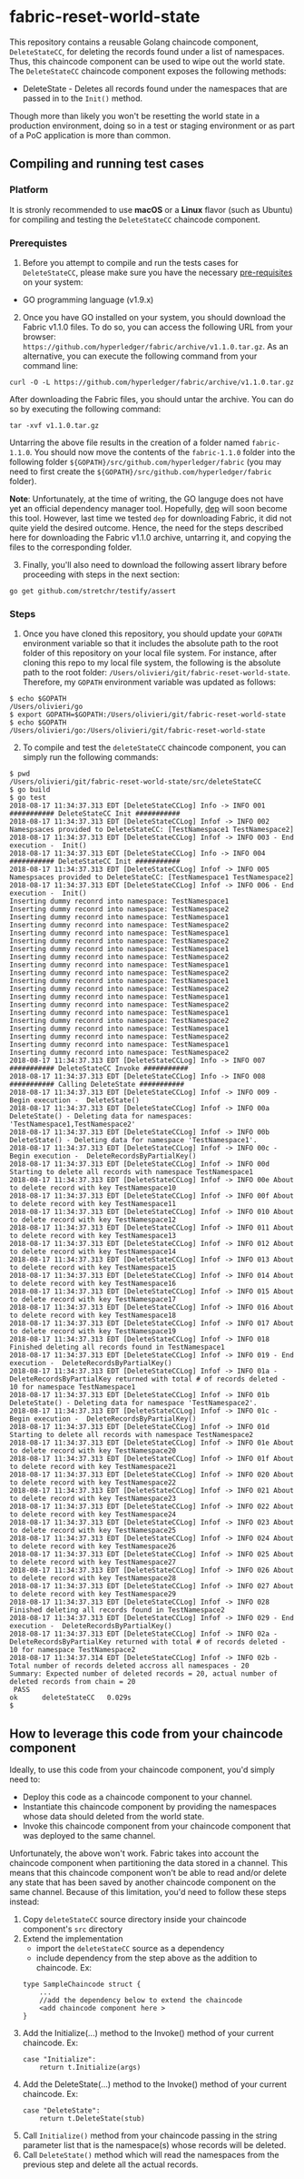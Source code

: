 # fabric-reset-world-state

This repository contains a reusable Golang chaincode component, `DeleteStateCC`, for deleting the records found under a list of namespaces. Thus, this chaincode component can be used to wipe out the world state. The `DeleteStateCC` chaincode component exposes the following methods:

 - DeleteState - Deletes all records found under the namespaces that are passed in to the `Init()` method.

Though more than likely you won't be resetting the world state in a production environment, doing so in a test or staging environment or as part of a PoC application is more than common.

## Compiling and running test cases

### Platform
It is stronly recommended to use **macOS** or a **Linux** flavor (such as Ubuntu) for compiling and testing the `DeleteStateCC` chaincode component.

### Prerequistes
1) Before you attempt to compile and run the tests cases for `DeleteStateCC`, please make sure you have the necessary [pre-requisites](https://hyperledger-fabric.readthedocs.io/en/release-1.1/prereqs.html) on your system:

* GO programming language (v1.9.x)

2) Once you have GO installed on your system, you should download the Fabric v1.1.0 files. To do so, you can access the following URL from your browser: `https://github.com/hyperledger/fabric/archive/v1.1.0.tar.gz`. As an alternative, you can execute the following command from your command line:

```
curl -O -L https://github.com/hyperledger/fabric/archive/v1.1.0.tar.gz
```

After downloading the Fabric files, you should untar the archive. You can do so by executing the following command:

```
tar -xvf v1.1.0.tar.gz
```

Untarring the above file results in the creation of a folder named `fabric-1.1.0`. You should now move the contents of the `fabric-1.1.0` folder into the following folder `${GOPATH}/src/github.com/hyperledger/fabric` (you may need to first create the `${GOPATH}/src/github.com/hyperledger/fabric` folder).

**Note**: Unfortunately, at the time of writing, the GO languge does not have yet an official dependency manager tool. Hopefully, [dep](https://github.com/golang/dep) will soon become this tool. However, last time we tested `dep` for downloading Fabric, it did not quite yield the desired outcome. Hence, the need for the steps described here for downloading the Fabric v1.1.0 archive, untarring it, and copying the files to the corresponding folder.

3) Finally, you'll also need to download the following assert library before proceeding with steps in the next section:

```
go get github.com/stretchr/testify/assert
```

### Steps
1) Once you have cloned this repository, you should update your `GOPATH` environment variable so that it includes the absolute path to the root folder of this repository on your local file system. For instance, after cloning this repo to my local file system, the following is the absolute path to the root folder: `/Users/olivieri/git/fabric-reset-world-state`. Therefore, my `GOPATH` environment variable was updated as follows:

```
$ echo $GOPATH
/Users/olivieri/go
$ export GOPATH=$GOPATH:/Users/olivieri/git/fabric-reset-world-state
$ echo $GOPATH
/Users/olivieri/go:/Users/olivieri/git/fabric-reset-world-state
```

2) To compile and test the `deleteStateCC` chaincode component, you can simply run the following commands:

```
$ pwd
/Users/olivieri/git/fabric-reset-world-state/src/deleteStateCC
$ go build
$ go test
2018-08-17 11:34:37.313 EDT [DeleteStateCCLog] Info -> INFO 001 ########### DeleteStateCC Init ###########
2018-08-17 11:34:37.313 EDT [DeleteStateCCLog] Infof -> INFO 002 Namespsaces provided to DeleteStateCC: [TestNamespace1 TestNamespace2]
2018-08-17 11:34:37.313 EDT [DeleteStateCCLog] Infof -> INFO 003 - End execution -  Init()
2018-08-17 11:34:37.313 EDT [DeleteStateCCLog] Info -> INFO 004 ########### DeleteStateCC Init ###########
2018-08-17 11:34:37.313 EDT [DeleteStateCCLog] Infof -> INFO 005 Namespsaces provided to DeleteStateCC: [TestNamespace1 TestNamespace2]
2018-08-17 11:34:37.313 EDT [DeleteStateCCLog] Infof -> INFO 006 - End execution -  Init()
Inserting dummy reconrd into namespace: TestNamespace1
Inserting dummy reconrd into namespace: TestNamespace2
Inserting dummy reconrd into namespace: TestNamespace1
Inserting dummy reconrd into namespace: TestNamespace2
Inserting dummy reconrd into namespace: TestNamespace1
Inserting dummy reconrd into namespace: TestNamespace2
Inserting dummy reconrd into namespace: TestNamespace1
Inserting dummy reconrd into namespace: TestNamespace2
Inserting dummy reconrd into namespace: TestNamespace1
Inserting dummy reconrd into namespace: TestNamespace2
Inserting dummy reconrd into namespace: TestNamespace1
Inserting dummy reconrd into namespace: TestNamespace2
Inserting dummy reconrd into namespace: TestNamespace1
Inserting dummy reconrd into namespace: TestNamespace2
Inserting dummy reconrd into namespace: TestNamespace1
Inserting dummy reconrd into namespace: TestNamespace2
Inserting dummy reconrd into namespace: TestNamespace1
Inserting dummy reconrd into namespace: TestNamespace2
Inserting dummy reconrd into namespace: TestNamespace1
Inserting dummy reconrd into namespace: TestNamespace2
2018-08-17 11:34:37.313 EDT [DeleteStateCCLog] Info -> INFO 007 ########### DeleteStateCC Invoke ###########
2018-08-17 11:34:37.313 EDT [DeleteStateCCLog] Info -> INFO 008 ########### Calling DeleteState ###########
2018-08-17 11:34:37.313 EDT [DeleteStateCCLog] Infof -> INFO 009 - Begin execution -  DeleteState()
2018-08-17 11:34:37.313 EDT [DeleteStateCCLog] Infof -> INFO 00a DeleteState() - Deleting data for namespaces: 'TestNamespace1,TestNamespace2'
2018-08-17 11:34:37.313 EDT [DeleteStateCCLog] Infof -> INFO 00b DeleteState() - Deleting data for namespace 'TestNamespace1'.
2018-08-17 11:34:37.313 EDT [DeleteStateCCLog] Infof -> INFO 00c - Begin execution -  DeleteRecordsByPartialKey()
2018-08-17 11:34:37.313 EDT [DeleteStateCCLog] Infof -> INFO 00d Starting to delete all records with namespace TestNamespace1
2018-08-17 11:34:37.313 EDT [DeleteStateCCLog] Infof -> INFO 00e About to delete record with key TestNamespace10
2018-08-17 11:34:37.313 EDT [DeleteStateCCLog] Infof -> INFO 00f About to delete record with key TestNamespace11
2018-08-17 11:34:37.313 EDT [DeleteStateCCLog] Infof -> INFO 010 About to delete record with key TestNamespace12
2018-08-17 11:34:37.313 EDT [DeleteStateCCLog] Infof -> INFO 011 About to delete record with key TestNamespace13
2018-08-17 11:34:37.313 EDT [DeleteStateCCLog] Infof -> INFO 012 About to delete record with key TestNamespace14
2018-08-17 11:34:37.313 EDT [DeleteStateCCLog] Infof -> INFO 013 About to delete record with key TestNamespace15
2018-08-17 11:34:37.313 EDT [DeleteStateCCLog] Infof -> INFO 014 About to delete record with key TestNamespace16
2018-08-17 11:34:37.313 EDT [DeleteStateCCLog] Infof -> INFO 015 About to delete record with key TestNamespace17
2018-08-17 11:34:37.313 EDT [DeleteStateCCLog] Infof -> INFO 016 About to delete record with key TestNamespace18
2018-08-17 11:34:37.313 EDT [DeleteStateCCLog] Infof -> INFO 017 About to delete record with key TestNamespace19
2018-08-17 11:34:37.313 EDT [DeleteStateCCLog] Infof -> INFO 018 Finished deleting all records found in TestNamespace1
2018-08-17 11:34:37.313 EDT [DeleteStateCCLog] Infof -> INFO 019 - End execution -  DeleteRecordsByPartialKey()
2018-08-17 11:34:37.313 EDT [DeleteStateCCLog] Infof -> INFO 01a - DeleteRecordsByPartialKey returned with total # of records deleted - 10 for namespace TestNamespace1
2018-08-17 11:34:37.313 EDT [DeleteStateCCLog] Infof -> INFO 01b DeleteState() - Deleting data for namespace 'TestNamespace2'.
2018-08-17 11:34:37.313 EDT [DeleteStateCCLog] Infof -> INFO 01c - Begin execution -  DeleteRecordsByPartialKey()
2018-08-17 11:34:37.313 EDT [DeleteStateCCLog] Infof -> INFO 01d Starting to delete all records with namespace TestNamespace2
2018-08-17 11:34:37.313 EDT [DeleteStateCCLog] Infof -> INFO 01e About to delete record with key TestNamespace20
2018-08-17 11:34:37.313 EDT [DeleteStateCCLog] Infof -> INFO 01f About to delete record with key TestNamespace21
2018-08-17 11:34:37.313 EDT [DeleteStateCCLog] Infof -> INFO 020 About to delete record with key TestNamespace22
2018-08-17 11:34:37.313 EDT [DeleteStateCCLog] Infof -> INFO 021 About to delete record with key TestNamespace23
2018-08-17 11:34:37.313 EDT [DeleteStateCCLog] Infof -> INFO 022 About to delete record with key TestNamespace24
2018-08-17 11:34:37.313 EDT [DeleteStateCCLog] Infof -> INFO 023 About to delete record with key TestNamespace25
2018-08-17 11:34:37.313 EDT [DeleteStateCCLog] Infof -> INFO 024 About to delete record with key TestNamespace26
2018-08-17 11:34:37.313 EDT [DeleteStateCCLog] Infof -> INFO 025 About to delete record with key TestNamespace27
2018-08-17 11:34:37.313 EDT [DeleteStateCCLog] Infof -> INFO 026 About to delete record with key TestNamespace28
2018-08-17 11:34:37.313 EDT [DeleteStateCCLog] Infof -> INFO 027 About to delete record with key TestNamespace29
2018-08-17 11:34:37.313 EDT [DeleteStateCCLog] Infof -> INFO 028 Finished deleting all records found in TestNamespace2
2018-08-17 11:34:37.313 EDT [DeleteStateCCLog] Infof -> INFO 029 - End execution -  DeleteRecordsByPartialKey()
2018-08-17 11:34:37.313 EDT [DeleteStateCCLog] Infof -> INFO 02a - DeleteRecordsByPartialKey returned with total # of records deleted - 10 for namespace TestNamespace2
2018-08-17 11:34:37.314 EDT [DeleteStateCCLog] Infof -> INFO 02b - Total number of records deleted accross all namespaces - 20
Summary: Expected number of deleted records = 20, actual number of deleted records from chain = 20 
 PASS
ok  	deleteStateCC	0.029s
$ 
```

## How to leverage this code from your chaincode component
Ideally, to use this code from your chaincode component, you'd simply need to:

* Deploy this code as a chaincode component to your channel.
* Instantiate this chaincode component by providing the namespaces whose data should deleted from the world state.
* Invoke this chaincode component from your chaincode component that was deployed to the same channel.

Unfortunately, the above won't work. Fabric takes into account the chaincode component when partitioning the data stored in a channel. This means that this chaincode component won't be able to read and/or delete any state that has been saved by another chaincode component on the same channel. Because of this limitation, you'd need to follow these steps instead:


1.  Copy `deleteStateCC` source directory inside your chaincode component's `src` directory
2.  Extend the implementation 
    * import the `deleteStateCC` source as a dependency
    * include dependency from the step above as the addition to chaincode.  Ex:
    ```
    type SampleChaincode struct {        
        ...
        //add the dependency below to extend the chaincode
        <add chaincode component here >        
    }
    ```
3.  Add the Initialize(...) method to the Invoke() method of your current chaincode.  Ex:
    ```
    case "Initialize":				
		return t.Initialize(args)
    ```
4.  Add the DeleteState(...) method to the Invoke() method of your current chaincode.  Ex:
    ```
    case "DeleteState":		
		return t.DeleteState(stub)
    ```
5.  Call `Initialize()` method from your chaincode passing in the string parameter list that is the namespace(s) whose records will be deleted.
6.  Call `DeleteState()` method which will read the namespaces from the previous step and delete all the actual records.
